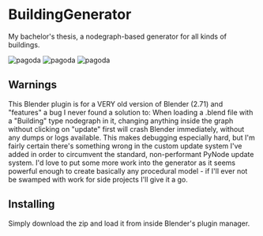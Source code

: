 # BuildingGenerator
My bachelor's thesis, a nodegraph-based generator for all kinds of buildings.

![pagoda](https://i.imgur.com/9IfAlzf.png)
![pagoda](https://i.imgur.com/7xmRj0W.jpg)
![pagoda](https://i.imgur.com/8VFXd1g.jpg)


## Warnings

This Blender plugin is for a VERY old version of Blender (2.71) and "features" a bug I never found a solution to:
When loading a .blend file with a "Building" type nodegraph in it, changing anything inside the graph without clicking on "update" first will crash Blender immediately, without any dumps or logs available. This makes debugging especially hard, but I'm fairly certain there's something wrong in the custom update system I've added in order to circumvent the standard, non-performant PyNode update system. I'd love to put some more work into the generator as it seems powerful enough to create basically any procedural model - if I'll ever not be swamped with work for side projects I'll give it a go.


## Installing

Simply download the zip and load it from inside Blender's plugin manager.
